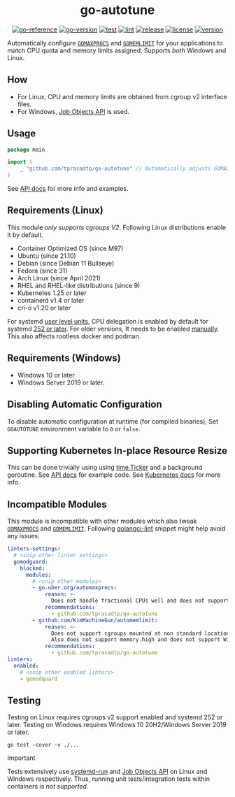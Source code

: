 <div align="center">

# go-autotune

[![go-reference](https://img.shields.io/badge/godoc-reference-5272b4?logo=go&labelColor=3a3a3a&logoColor=959da5)](https://pkg.go.dev/github.com/tprasadtp/go-autotune)
[![go-version](https://img.shields.io/github/go-mod/go-version/tprasadtp/go-autotune?logo=go&labelColor=3a3a3a&logoColor=959da5&color=00add8&label=go)](https://github.com/tprasadtp/go-autotune/blob/master/go.mod)
[![test](https://github.com/tprasadtp/go-autotune/actions/workflows/test.yml/badge.svg)](https://github.com/tprasadtp/go-autotune/actions/workflows/test.yml)
[![lint](https://github.com/tprasadtp/go-autotune/actions/workflows/lint.yml/badge.svg)](https://github.com/tprasadtp/go-autotune/actions/workflows/lint.yml)
[![release](https://github.com/tprasadtp/go-autotune/actions/workflows/release.yml/badge.svg)](https://github.com/tprasadtp/go-autotune/actions/workflows/release.yml)
[![license](https://img.shields.io/github/license/tprasadtp/go-autotune?logo=github&labelColor=3a3a3a&logoColor=959da5)](https://github.com/tprasadtp/go-autotune/blob/master/LICENSE)
[![version](https://img.shields.io/github/v/tag/tprasadtp/go-autotune?label=version&sort=semver&logo=semver&labelColor=3a3a3a&logoColor=959da5&color=ce3262)](https://github.com/tprasadtp/go-autotune/releases)

</div>

Automatically configure [`GOMAXPROCS`][GOMAXPROCS] and [`GOMEMLIMIT`][GOMEMLIMIT]
for your applications to match CPU quota and memory limits assigned.
Supports _both_ Windows and Linux.

## How

- For Linux, CPU and memory limits are obtained from cgroup v2 interface files.
- For Windows, [Job Objects API] is used.

## Usage

```go
package main

import (
	_ "github.com/tprasadtp/go-autotune" // Automatically adjusts GOMAXPROCS & GOMEMLIMIT
)
```

See [API docs] for more info and examples.

## Requirements (Linux)

This module _only supports cgroups V2_. Following Linux distributions enable it by default.

- Container Optimized OS (since M97)
- Ubuntu (since 21.10)
- Debian (since Debian 11 Bullseye)
- Fedora (since 31)
- Arch Linux (since April 2021)
- RHEL and RHEL-like distributions (since 9)
- Kubernetes 1.25 or later
- containerd v1.4 or later
- cri-o v1.20 or later

For systemd [user level units](https://wiki.archlinux.org/title/systemd/User),
CPU delegation is enabled by default for systemd [252 or later][b8df7f8].
For older versions, It needs to be enabled [manually][enable-cpu-delegation].
This also affects rootless docker and podman.

## Requirements (Windows)

- Windows 10 or later
- Windows Server 2019 or later.

## Disabling Automatic Configuration

To disable automatic configuration at runtime (for compiled binaries),
Set `GOAUTOTUNE` environment variable to `0` or `false`.

## Supporting Kubernetes In-place Resource Resize

This can be done trivially using using [time.Ticker](https://pkg.go.dev/time#Ticker)
and a background goroutine. See [API docs] for example code.
See [Kubernetes docs][k8s-resize-docs] for more info.

## Incompatible Modules

This module is incompatible with other modules which also tweak [`GOMAXPROCS`][GOMAXPROCS]
and [`GOMEMLIMIT`][GOMEMLIMIT]. Following [golangci-lint] snippet might help avoid any
issues.

```yml
linters-settings:
  # <snip other linter settings>
  gomodguard:
    blocked:
      modules:
        # <snip other modules>
        - go.uber.org/automaxprocs:
            reason: >-
              Does not handle fractional CPUs well and does not support Windows.
            recommendations:
              - github.com/tprasadtp/go-autotune
        - github.com/KimMachineGun/automemlimit:
            reason: >-
              Does not support cgroups mounted at non standard location.
              Also does not support memory.high and does not support Windows.
            recommendations:
              - github.com/tprasadtp/go-autotune
linters:
  enabled:
    # <snip other enabled linters>
    - gomodguard
```

## Testing

Testing on Linux requires cgroups v2 support enabled and systemd 252 or later.
Testing on Windows requires Windows 10 20H2/Windows Server 2019 or later.

```console
go test -cover -v ./...
```

> [!IMPORTANT]
>
> Tests extensively use [systemd-run] and [Job Objects API] on Linux and Windows
> respectively. Thus, running unit tests/integration tests within containers is
> _not supported_.


[GOMEMLIMIT]: https://pkg.go.dev/runtime/debug#SetMemoryLimit
[GOMAXPROCS]: https://pkg.go.dev/runtime#GOMAXPROCS
[golangci-lint]: https://golangci-lint.run/
[b8df7f8]: https://github.com/systemd/systemd/pull/23887
[systemd-run]: https://www.freedesktop.org/software/systemd/man/latest/systemd-run.html
[Job Objects API]: https://learn.microsoft.com/en-us/windows/win32/procthread/job-objects
[enable-cpu-delegation]: https://github.com/systemd/systemd/issues/12362#issuecomment-485762928
[pkg-autotune]: https://https://pkg.go.dev/github.com/tprasadtp/go-autotune
[pkg-maxprocs]: https://https://pkg.go.dev/github.com/tprasadtp/go-autotune/maxprocs
[pkg-memlimit]: https://https://pkg.go.dev/github.com/tprasadtp/go-autotune/memlimit
[API docs]: https://pkg.go.dev/github.com/tprasadtp/go-autotune
[k8s-resize-docs]: https://kubernetes.io/docs/tasks/configure-pod-container/resize-container-resources/
